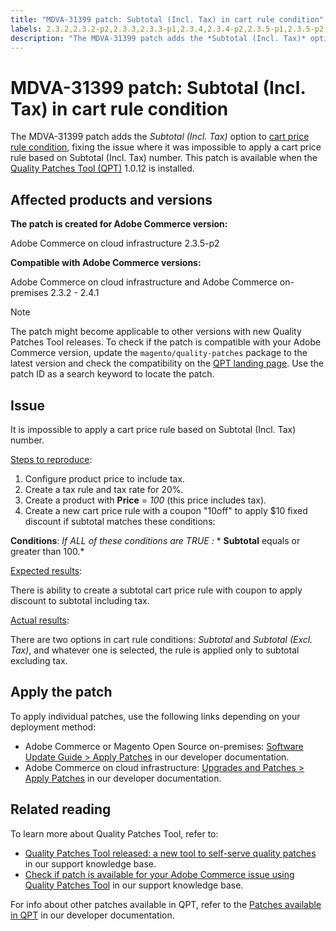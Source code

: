 ```yaml
---
title: "MDVA-31399 patch: Subtotal (Incl. Tax) in cart rule condition"
labels: 2.3.2,2.3.2-p2,2.3.3,2.3.3-p1,2.3.4,2.3.4-p2,2.3.5-p1,2.3.5-p2,2.3.6,2.4.0,2.4.0-p1,QPT 1.0.12,QPT patches,Magento Commerce,Magento Commerce Cloud,Quality Patches Tool,cart price rule,support tools,Adobe Commerce,cloud infrastructure,on-premises,quality patches for Adobe Commerce,Magento Open Source
description: "The MDVA-31399 patch adds the *Subtotal (Incl. Tax)* option to [cart price rule condition](https://docs.magento.com/user-guide/v2.3/marketing/price-rules-cart-create.html#step-2-describe-the-conditions), fixing the issue where it was impossible to apply a cart price rule based on Subtotal (Incl. Tax) number. This patch is available when the [Quality Patches Tool (QPT)](https://support.magento.com/hc/en-us/articles/360047139492) 1.0.12 is installed."
---
```


# MDVA-31399 patch: Subtotal (Incl. Tax) in cart rule condition

The MDVA-31399 patch adds the *Subtotal (Incl. Tax)* option to [cart price rule condition](https://docs.magento.com/user-guide/v2.3/marketing/price-rules-cart-create.html#step-2-describe-the-conditions), fixing the issue where it was impossible to apply a cart price rule based on Subtotal (Incl. Tax) number. This patch is available when the [Quality Patches Tool (QPT)](https://support.magento.com/hc/en-us/articles/360047139492) 1.0.12 is installed.

## Affected products and versions

**The patch is created for Adobe Commerce version:**

Adobe Commerce on cloud infrastructure 2.3.5-p2

**Compatible with Adobe Commerce versions:**

Adobe Commerce on cloud infrastructure and Adobe Commerce on-premises 2.3.2 - 2.4.1

>[!NOTE]
>
>The patch might become applicable to other versions with new Quality Patches Tool releases. To check if the patch is compatible with your Adobe Commerce version, update the `magento/quality-patches` package to the latest version and check the compatibility on the [QPT landing page](https://devdocs.magento.com/quality-patches/tool.html#patch-grid). Use the patch ID as a search keyword to locate the patch.

## Issue

It is impossible to apply a cart price rule based on Subtotal (Incl. Tax) number.

<u>Steps to reproduce</u>:

1. Configure product price to include tax.
1. Create a tax rule and tax rate for 20%.
1. Create a product with **Price** = *100* (this price includes tax).
1. Create a new cart price rule with a coupon "10off" to apply $10 fixed discount if subtotal matches these conditions:

**Conditions**: *If ALL of these conditions are TRUE :*        * **Subtotal** equals or greater than 100.*

<u>Expected results</u>:

There is ability to create a subtotal cart price rule with coupon to apply discount to subtotal including tax.

<u>Actual results</u>:

There are two options in cart rule conditions: *Subtotal* and *Subtotal (Excl. Tax)*, and whatever one is selected, the rule is applied only to subtotal excluding tax.

## Apply the patch

To apply individual patches, use the following links depending on your deployment method:

* Adobe Commerce or Magento Open Source on-premises: [Software Update Guide > Apply Patches](https://devdocs.magento.com/guides/v2.4/comp-mgr/patching/mqp.html) in our developer documentation.
* Adobe Commerce on cloud infrastructure: [Upgrades and Patches > Apply Patches](https://devdocs.magento.com/cloud/project/project-patch.html) in our developer documentation.

## Related reading

To learn more about Quality Patches Tool, refer to:

* [Quality Patches Tool released: a new tool to self-serve quality patches](https://support.magento.com/hc/en-us/articles/360047139492) in our support knowledge base.
* [Check if patch is available for your Adobe Commerce issue using Quality Patches Tool](https://support.magento.com/hc/en-us/articles/360047125252) in our support knowledge base.

For info about other patches available in QPT, refer to the [Patches available in QPT](https://devdocs.magento.com/quality-patches/tool.html#patch-grid) in our developer documentation. 
